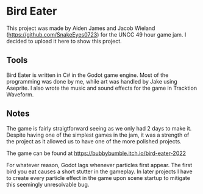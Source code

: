 # Bird Eater

This project was made by Aiden James and Jacob Wieland (https://github.com/SnakeEyes0723) for the UNCC 49 hour game jam. I decided to upload it here to show this project.

## Tools

Bird Eater is written in C# in the Godot game engine. Most of the programming was done by me, while art was handled by Jake using Aseprite. I also wrote the music and sound effects for the game in Tracktion Waveform.

## Notes

The game is fairly straigtforward seeing as we only had 2 days to make it. Despite having one of the simplest games in the jam, it was a strength of the project as it allowed us to have one of the more polished projects.

The game can be found at https://bubbybumble.itch.io/bird-eater-2022

For whatever reason, Godot lags whenever particles first appear. The first bird you eat causes a short stutter in the gameplay. In later projects I have to create every particle effect in the game upon scene startup to mitigate this seemingly unresolvable bug. 
